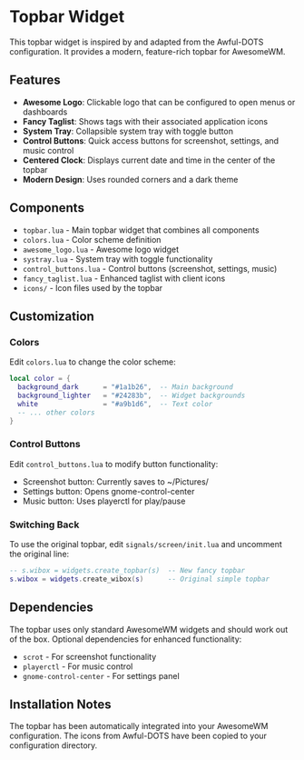 # Topbar Widget

This topbar widget is inspired by and adapted from the Awful-DOTS configuration. It provides a modern, feature-rich topbar for AwesomeWM.

## Features

- **Awesome Logo**: Clickable logo that can be configured to open menus or dashboards
- **Fancy Taglist**: Shows tags with their associated application icons
- **System Tray**: Collapsible system tray with toggle button
- **Control Buttons**: Quick access buttons for screenshot, settings, and music control
- **Centered Clock**: Displays current date and time in the center of the topbar
- **Modern Design**: Uses rounded corners and a dark theme

## Components

- `topbar.lua` - Main topbar widget that combines all components
- `colors.lua` - Color scheme definition
- `awesome_logo.lua` - Awesome logo widget
- `systray.lua` - System tray with toggle functionality
- `control_buttons.lua` - Control buttons (screenshot, settings, music)
- `fancy_taglist.lua` - Enhanced taglist with client icons
- `icons/` - Icon files used by the topbar

## Customization

### Colors
Edit `colors.lua` to change the color scheme:
```lua
local color = {
  background_dark      = "#1a1b26",  -- Main background
  background_lighter   = "#24283b",  -- Widget backgrounds
  white                = "#a9b1d6",  -- Text color
  -- ... other colors
}
```

### Control Buttons
Edit `control_buttons.lua` to modify button functionality:
- Screenshot button: Currently saves to ~/Pictures/
- Settings button: Opens gnome-control-center
- Music button: Uses playerctl for play/pause

### Switching Back
To use the original topbar, edit `signals/screen/init.lua` and uncomment the original line:
```lua
-- s.wibox = widgets.create_topbar(s)  -- New fancy topbar
s.wibox = widgets.create_wibox(s)      -- Original simple topbar
```

## Dependencies

The topbar uses only standard AwesomeWM widgets and should work out of the box. Optional dependencies for enhanced functionality:

- `scrot` - For screenshot functionality
- `playerctl` - For music control
- `gnome-control-center` - For settings panel

## Installation Notes

The topbar has been automatically integrated into your AwesomeWM configuration. The icons from Awful-DOTS have been copied to your configuration directory.
